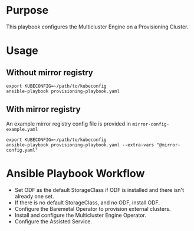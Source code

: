 # Purpose
This playbook configures the Multicluster Engine on a Provisioning Cluster.
# Usage
## Without mirror registry
```
export KUBECONFIG=~/path/to/kubeconfig
ansible-playbook provisioning-playbook.yaml
```
## With mirror registry
An example mirror registry config file is provided in ```mirror-config-example.yaml```
```
export KUBECONFIG=~/path/to/kubeconfig
ansible-playbook provisioning-playbook.yaml --extra-vars "@mirror-config.yaml"
```
# Ansible Playbook Workflow
* Set ODF as the default StorageClass if ODF is installed and there isn't already one set.
* If there is no default StorageClass, and no ODF, install ODF.
* Configure the Baremetal Operator to provision external clusters.
* Install and configure the Multicluster Engine Operator.
* Configure the Assisted Service.
